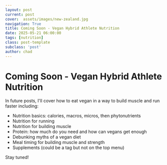 ```yaml
---
layout: post
current: post
cover:  assets/images/new-zealand.jpg
navigation: True
title: Coming Soon - Vegan Hybrid Athlete Nutrition
date: 2025-05-21 06:00:00
tags: [nutrition]
class: post-template
subclass: 'post'
author: chad
---
```


# Coming Soon - Vegan Hybrid Athlete Nutrition

In future posts, I'll cover how to eat vegan in a way to build muscle and run faster including: 
- Nutrition basics: calories, macros, micros, then phytonutrients
- Nutrition for running
- Nutrition for building muscle
- Protein: how much do you need and how can vegans get enough
- Debunking myths of a vegan diet
- Meal timing for building muscle and strength
- Supplements (could be a tag but not on the top menu)

Stay tuned!
